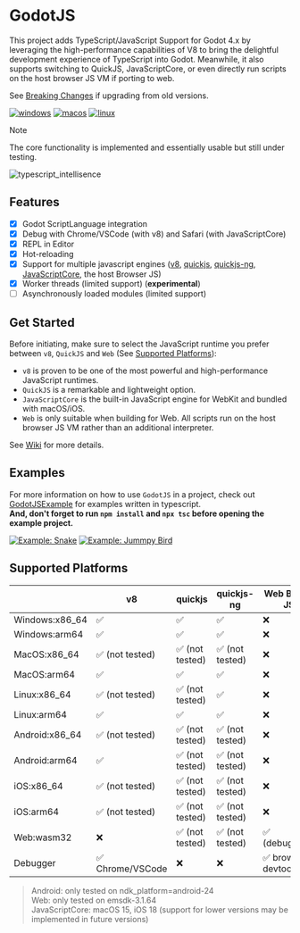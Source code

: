 
# GodotJS 
This project adds TypeScript/JavaScript Support for Godot 4.x by leveraging the high-performance capabilities of V8 to bring the delightful development experience of TypeScript into Godot. Meanwhile, it also supports switching to QuickJS, JavaScriptCore, or even directly run scripts on the host browser JS VM if porting to web.  

See [Breaking Changes](https://github.com/godotjs/GodotJS/wiki/Misc-Breaking-Changes) if upgrading from old versions.

[![windows](https://github.com/ialex32x/GodotJS-Build/actions/workflows/build_editor_windows.yml/badge.svg)](https://github.com/ialex32x/GodotJS-Build/actions/workflows/build_editor_windows.yml)
[![macos](https://github.com/ialex32x/GodotJS-Build/actions/workflows/build_editor_macos.yml/badge.svg)](https://github.com/ialex32x/GodotJS-Build/actions/workflows/build_editor_macos.yml)
[![linux](https://github.com/ialex32x/GodotJS-Build/actions/workflows/build_editor_linux.yml/badge.svg)](https://github.com/ialex32x/GodotJS-Build/actions/workflows/build_editor_linux.yml)

> [!NOTE]
> The core functionality is implemented and essentially usable but still under testing.  

![typescript_intellisence](https://github.com/godotjs/GodotJS/wiki/assets/typescript_intellisence.png)

## Features
* [x] Godot ScriptLanguage integration
* [x] Debug with Chrome/VSCode (with v8) and Safari (with JavaScriptCore)
* [x] REPL in Editor
* [x] Hot-reloading
* [x] Support for multiple javascript engines ([v8](https://github.com/v8/v8), [quickjs](https://github.com/bellard/quickjs), [quickjs-ng](https://github.com/quickjs-ng/quickjs), [JavaScriptCore](https://developer.apple.com/documentation/javascriptcore), the host Browser JS)
* [x] Worker threads (limited support) (**experimental**)
* [ ] Asynchronously loaded modules (limited support)

## Get Started

Before initiating, make sure to select the JavaScript runtime you prefer between `v8`, `QuickJS` and `Web` (See [Supported Platforms](#supported-platforms)):

* `v8` is proven to be one of the most powerful and high-performance JavaScript runtimes.
* `QuickJS` is a remarkable and lightweight option.
* `JavaScriptCore` is the built-in JavaScript engine for WebKit and bundled with macOS/iOS.
* `Web` is only suitable when building for Web. All scripts run on the host browser JS VM rather than an additional interpreter.

See [Wiki](https://github.com/godotjs/GodotJS/wiki) for more details.

## Examples 

For more information on how to use `GodotJS` in a project, check out [GodotJSExample](https://github.com/ialex32x/GodotJSExample.git) for examples written in typescript.  
**And, don't forget to run `npm install` and `npx tsc` before opening the example project.**

[![Example: Snake](https://github.com/godotjs/GodotJS/wiki/assets/snake_01.gif)](https://github.com/ialex32x/GodotJSExample.git)
[![Example: Jummpy Bird](https://github.com/godotjs/GodotJS/wiki/assets/jumpybird.gif)](https://github.com/ialex32x/GodotJSExample.git)

## Supported Platforms

|                | v8                  | quickjs          | quickjs-ng            | Web Builtin JS      | JavaScriptCore    |
| -------------- | ------------------- | ---------------- | --------------------- | ------------------- | ----------------- |
| Windows:x86_64 | ✅                  | ✅              | ✅                     | ❌                  | ❌              |
| Windows:arm64  | ✅                  | ✅              | ✅                     | ❌                  | ❌              |
| MacOS:x86_64   | ✅ (not tested)     | ✅ (not tested) | ✅ (not tested)        | ❌                  | ✅ (not tested) |
| MacOS:arm64    | ✅                  | ✅              | ✅                     | ❌                  | ✅ (debugging)  |
| Linux:x86_64   | ✅ (not tested)     | ✅ (not tested) | ✅                     | ❌                  | ❌              |
| Linux:arm64    | ✅                  | ✅              | ✅                     | ❌                  | ❌              |
| Android:x86_64 | ✅ (not tested)     | ✅ (not tested) | ✅ (not tested)        | ❌                  | ❌              |
| Android:arm64  | ✅                  | ✅ (not tested) | ✅ (not tested)        | ❌                  | ❌              |
| iOS:x86_64     | ✅ (not tested)     | ✅ (not tested) | ✅ (not tested)        | ❌                  | ✅ (not tested) |
| iOS:arm64      | ✅ (not tested)     | ✅ (not tested) | ✅ (not tested)        | ❌                  | ✅ (not tested) |
| Web:wasm32     | ❌                  | ✅ (not tested) | ✅ (not tested)        | ✅ (debugging)      | ❌              |
| Debugger       | ✅ Chrome/VSCode    | ❌              | ❌                     | ✅ browser devtools | ✅ Safari       |


> Android: only tested on ndk_platform=android-24  
> Web: only tested on emsdk-3.1.64  
> JavaScriptCore: macOS 15, iOS 18 (support for lower versions may be implemented in future versions)  



